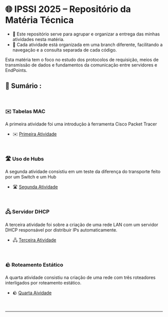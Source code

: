 # 🌐 IPSSI 2025 – Repositório da Matéria Técnica

- 🎯 Este repositório serve para agrupar e organizar a entrega das minhas atividades nesta matéria.
- 🧭 Cada atividade está organizada em uma branch diferente, facilitando a navegação e a consulta separada de cada código.

Esta matéria tem o foco no estudo dos protocolos de requisição, meios de transmissão de dados e fundamentos da comunicação entre servidores e EndPoints.

<!-- SESSÃO DO ÍNDICE DAS ATIVIDADES ⬇️ -->
## 📇 Sumário :

<br>

### ✉️ Tabelas MAC
A primeira atividade foi uma introdução à ferramenta Cisco Packet Tracer
- ✉️ [Primeira Atividade](https://github.com/RgoSL/IPSSI-2025/tree/Ativ01) <!-- ⬅️ LINK PARA A RESPECTIVA BRANCH -->
<br>

### 🛣️ Uso de Hubs
A segunda atividade consistiu em um teste da diferença do transporte feito por um Switch e um Hub
- 🛣️ [Segunda Atividade](https://github.com/RgoSL/IPSSI-2025/tree/Ativ02) <!-- ⬅️ LINK PARA A RESPECTIVA BRANCH -->
<br>

### 🖧 Servidor DHCP
A terceira atividade foi sobre a criação de uma rede LAN com um servidor DHCP responsável por distribuir IPs automaticamente.
- 🖧 [Terceira Atividade](https://github.com/RgoSL/IPSSI-2025/tree/Ativ03) <!-- ⬅️ LINK PARA A RESPECTIVA BRANCH -->
<br>

### 🪨 Roteamento Estático
A quarta atividade consistiu na criação de uma rede com três roteadores interligados por roteamento estático.
- 🪨 [Quarta Aividade](https://github.com/RgoSL/IPSSI-2025/tree/Ativ04) <!-- ⬅️ LINK PARA A RESPECTIVA BRANCH -->
<br>



----
